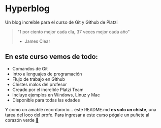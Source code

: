 # Hyperblog

Un blog increíble para el curso de Git y Github de Platzi
> "1 por ciento mejor cada día, 37 veces mejor cada año"
>- James Clear

## En este curso vemos de todo:

* Comandos de Git
* Intro a lenguajes de programación
* Flujo de trabajo en Github
* Chistes malos del profesor
* Creado por el increíble Platzi Team
* incluye ejemplos en Windows, Linuz y Mac
* Disponible para todas las edades

Y como un amable recordarorio... este README.md **es solo un chiste**, una tarea del loco del profe. Para ingresar a este curso pégale un puñete al corazón verde [💚](https://platzi.com/cursos/git-github/)